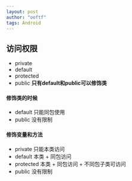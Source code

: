 ```yaml
---
layout: post
author: "ooftf"
tags: Android
---
```


## 访问权限
* private
* default
* protected
* public
**只有default和public可以修饰类**
#### 修饰类的时候
* default 只能同包使用
* public  没有限制
####  修饰变量和方法
* private 只能本类访问
* default 本类 + 同包访问
* protected  本类 + 同包访问 + 不同包子类可访问
* public 没有限制
